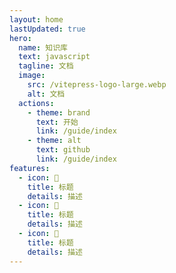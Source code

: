 ```yaml
---
layout: home
lastUpdated: true
hero:
  name: 知识库
  text: javascript
  tagline: 文档
  image:
    src: /vitepress-logo-large.webp
    alt: 文档
  actions:
    - theme: brand
      text: 开始
      link: /guide/index
    - theme: alt
      text: github
      link: /guide/index
features:
  - icon: 🚀
    title: 标题
    details: 描述 
  - icon: 🚀
    title: 标题
    details: 描述 
  - icon: 🚀
    title: 标题
    details: 描述 
---
```


<style>
:root {
  --vp-home-hero-name-color: transparent;
  --vp-home-hero-name-background: -webkit-linear-gradient(120deg, #bd34fe 30%, #41d1ff);

  --vp-home-hero-image-background-image: linear-gradient(-45deg, #bd34fe 50%, #47caff 50%);
  --vp-home-hero-image-filter: blur(34px);
}

@media (min-width: 640px) {
  :root {
    --vp-home-hero-image-filter: blur(56px);
  }
}

@media (min-width: 960px) {
  :root {
    --vp-home-hero-image-filter: blur(68px);
  }
}
</style>